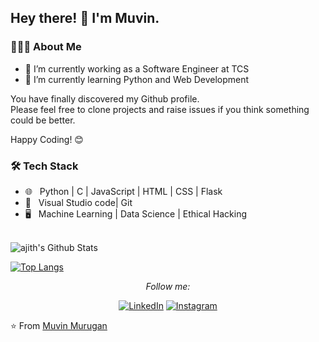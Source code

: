 

<h2> Hey there! 👋 I'm Muvin. </h2>



<h3> 👨🏻‍💻 About Me </h3>

  - 🔭 I’m currently working as a Software Engineer at TCS
  - 🌱 I’m currently learning Python and Web Development


You have finally discovered my Github profile. <br>
Please feel free to clone projects and raise issues if you think something could be better.

Happy Coding! 😊

<h3>🛠 Tech Stack</h3>
 
- 🌐 &nbsp; Python | C | JavaScript | HTML | CSS | Flask
- 🔧 &nbsp; Visual Studio code| Git
- 🖥 &nbsp; Machine Learning | Data Science | Ethical Hacking 


<br>

<img align="center" src="https://github-readme-stats.vercel.app/api?username=AjithPG&include_all_commits=true&count_private=true&show_icons=true&line_height=20&title_color=7A7ADB&icon_color=2234AE&text_color=D3D3D3&bg_color=0,000000,130F40" alt="ajith's Github Stats">

[![Top Langs](https://github-readme-stats.vercel.app/api/top-langs/?username=AjithPG&layout=compact&text_color=daf7dc&bg_color=151515)](https://github.com/AjithPG/github-readme-stats)

<div align="center">



<i>Follow me:</i><br>

<a href="https://www.linkedin.com/in/muvin-m-89a575137/" target="_blank"><img src="https://img.shields.io/badge/LinkedIn-%230077B5.svg?&style=flat-square&logo=linkedin&logoColor=white" alt="LinkedIn"></a>
<a href="https://twitter.com/muvin_murugan?s=09" target="_blank"><img src="https://img.shields.io/twitter/url?style=social&url=https%3A%2F%2Ftwitter.com%2Fmuvin_murugan%3Fs%3D09" alt="Instagram"></a>


</div>

⭐️ From [Muvin Murugan](https://github.com/Muvinm)

<!--
**Muvinm/muvinmurugan** is a ✨ _special_ ✨ repository because its `README.md` (this file) appears on your GitHub profile.

Here are some ideas to get you started:

- 🔭 I’m currently working on ...
- 🌱 I’m currently learning ...
- 👯 I’m looking to collaborate on ...
- 🤔 I’m looking for help with ...
- 💬 Ask me about ...
- 📫 How to reach me: ...
- 😄 Pronouns: ...
- ⚡ Fun fact: ...
-->
